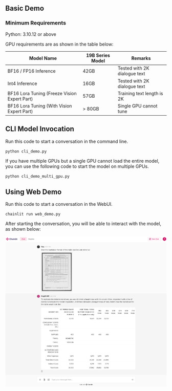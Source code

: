 ## Basic Demo

### Minimum Requirements

Python: 3.10.12 or above

GPU requirements are as shown in the table below:

| Model Name                  | 19B Series Model | Remarks                      |
|-----------------------------|------------------|------------------------------|
| BF16 / FP16 Inference       | 42GB             | Tested with 2K dialogue text |
| Int4 Inference              | 16GB             | Tested with 2K dialogue text |
| BF16 Lora Tuning (Freeze Vision Expert Part) | 57GB             | Training text length is 2K   |
| BF16 Lora Tuning (With Vision Expert Part)  | \> 80GB          | Single GPU cannot tune       |

## CLI Model Invocation

Run this code to start a conversation in the command line.

```shell
python cli_demo.py
```

If you have multiple GPUs but a single GPU cannot load the entire model, you can use the following code to start the model on multiple GPUs.

```shell
python cli_demo_multi_gpu.py
```

## Using Web Demo

Run this code to start a conversation in the WebUI.

```shell
chainlit run web_demo.py
```

After starting the conversation, you will be able to interact with the model, as shown below:

<img src="../resources/web_demo.png" alt="web_demo" width="600" />
